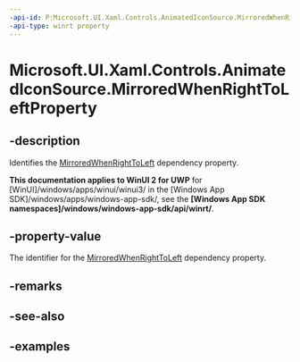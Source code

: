 ```yaml
---
-api-id: P:Microsoft.UI.Xaml.Controls.AnimatedIconSource.MirroredWhenRightToLeftProperty
-api-type: winrt property
---
```


# Microsoft.UI.Xaml.Controls.AnimatedIconSource.MirroredWhenRightToLeftProperty

<!--
public static Windows.UI.Xaml.DependencyProperty MirroredWhenRightToLeftProperty { get; }
-->

## -description

Identifies the [MirroredWhenRightToLeft](animatediconsource_mirroredwhenrighttoleft.md) dependency property.

**This documentation applies to WinUI 2 for UWP** for [WinUI]/windows/apps/winui/winui3/ in the [Windows App SDK]/windows/apps/windows-app-sdk/, see the **[Windows App SDK namespaces]/windows/windows-app-sdk/api/winrt/**.

## -property-value

The identifier for the [MirroredWhenRightToLeft](animatediconsource_mirroredwhenrighttoleft.md) dependency property.

## -remarks

## -see-also

## -examples
